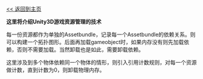 [<< 返回到主页](index.md)

**这里将介绍Unity3D游戏资源管理的技术**  

每一份资源都作为单独的Assetbundle，记录每一个Assetbundle的依赖关系。则可以构建一个拓扑图形。后面再加载gameobject时，如果内存没有则先加载依赖，否则不需要加载。当然卸载也是如此，需要卸载依赖。   

这里涉及到多个物体依赖同一个物体的情形，则引入引用计数规则，对每一个资源做计数，直到计数为0，则卸载物理内存。  

